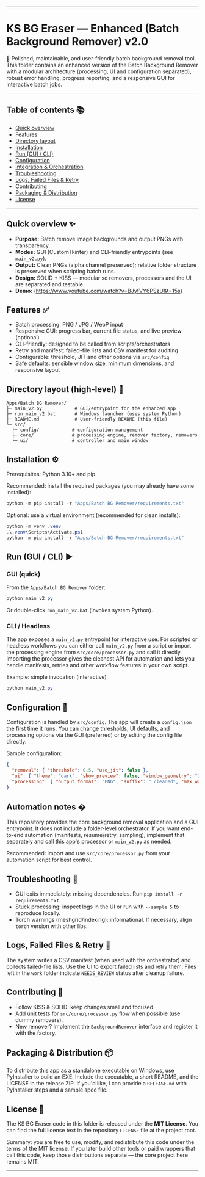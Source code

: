 ﻿---

# KS BG Eraser — Enhanced (Batch Background Remover) v2.0

🚀 Polished, maintainable, and user-friendly batch background removal tool. This folder
contains an enhanced version of the Batch Background Remover with a modular architecture
(processing, UI and configuration separated), robust error handling, progress reporting,
and a responsive GUI for interactive batch jobs.

---

## Table of contents 📚

- [Quick overview](#quick-overview)
- [Features](#features)
- [Directory layout](#directory-layout-high-level)
- [Installation](#installation)
- [Run (GUI / CLI)](#run-gui--cli)
- [Configuration](#configuration)
- [Integration & Orchestration](#integration--orchestration)
- [Troubleshooting](#troubleshooting)
- [Logs, Failed Files & Retry](#logs-failed-files--retry)
- [Contributing](#contributing)
- [Packaging & Distribution](#packaging--distribution)
- [License](#license)

---

## Quick overview ✨

- **Purpose:** Batch remove image backgrounds and output PNGs with transparency.
- **Modes:** GUI (CustomTkinter) and CLI-friendly entrypoints (see `main_v2.py`).
- **Output:** Clean PNGs (alpha channel preserved); relative folder structure is preserved when scripting batch runs.
- **Design:** SOLID + KISS — modular so removers, processors and the UI are separated and testable.
- **Demo:** (https://www.youtube.com/watch?v=BJyfVY6PSzU&t=15s)

## Features ✅

- Batch processing: PNG / JPG / WebP input
- Responsive GUI: progress bar, current file status, and live preview (optional)
- CLI-friendly: designed to be called from scripts/orchestrators
- Retry and manifest: failed-file lists and CSV manifest for auditing
- Configurable: threshold, JIT and other options via `src/config`
- Safe defaults: sensible window size, minimum dimensions, and responsive layout

## Directory layout (high-level) 📁

```
Apps/Batch BG Remover/
├─ main_v2.py            # GUI/entrypoint for the enhanced app
├─ run_main_v2.bat       # Windows launcher (uses system Python)
├─ README.md             # User-friendly README (this file)
└─ src/
  ├─ config/            # configuration management
  ├─ core/              # processing engine, remover factory, removers
  └─ ui/                # controller and main window
```

## Installation ⚙️

Prerequisites: Python 3.10+ and pip.

Recommended: install the required packages (you may already have some installed):

```powershell
python -m pip install -r "Apps/Batch BG Remover/requirements.txt"
```

Optional: use a virtual environment (recommended for clean installs):

```powershell
python -m venv .venv
.\.venv\Scripts\Activate.ps1
python -m pip install -r "Apps/Batch BG Remover/requirements.txt"
```

## Run (GUI / CLI) ▶️

### GUI (quick)

From the `Apps/Batch BG Remover` folder:

```powershell
python main_v2.py
```

Or double-click `run_main_v2.bat` (invokes system Python).

### CLI / Headless

The app exposes a `main_v2.py` entrypoint for interactive use. For scripted or headless
workflows you can either call `main_v2.py` from a script or import the processing engine from
`src/core/processor.py` and call it directly. Importing the processor gives the cleanest API for
automation and lets you handle manifests, retries and other workflow features in your own script.

Example: simple invocation (interactive)

```powershell
python main_v2.py
```

## Configuration 🧭

Configuration is handled by `src/config`. The app will create a `config.json` the first time it runs.
You can change thresholds, UI defaults, and processing options via the GUI (preferred) or by editing
the config file directly.

Sample configuration:

```json
{
  "removal": { "threshold": 0.5, "use_jit": false },
  "ui": { "theme": "dark", "show_preview": false, "window_geometry": "1200x700" },
  "processing": { "output_format": "PNG", "suffix": "_cleaned", "max_workers": 1 }
}
```

## Automation notes �

This repository provides the core background removal application and a GUI entrypoint. It does not
include a folder-level orchestrator. If you want end-to-end automation (manifests, resume/retry,
sampling), implement that separately and call this app's processor or `main_v2.py` as needed.

Recommended: import and use `src/core/processor.py` from your automation script for best control.

## Troubleshooting 🐞

- GUI exits immediately: missing dependencies. Run `pip install -r requirements.txt`.
- Stuck processing: inspect logs in the UI or run with `--sample 5` to reproduce locally.
- Torch warnings (meshgrid/indexing): informational. If necessary, align `torch` version with other libs.

## Logs, Failed Files & Retry 🔁

The system writes a CSV manifest (when used with the orchestrator) and collects failed-file lists.
Use the UI to export failed lists and retry them. Files left in the `work` folder indicate
`NEEDS_REVIEW` status after cleanup failure.

## Contributing 🤝

- Follow KISS & SOLID: keep changes small and focused.
- Add unit tests for `src/core/processor.py` flow when possible (use dummy removers).
- New remover? Implement the `BackgroundRemover` interface and register it with the factory.

## Packaging & Distribution 📦

To distribute this app as a standalone executable on Windows, use PyInstaller to build an EXE.
Include the executable, a short README, and the LICENSE in the release ZIP. If you'd like, I can
provide a `RELEASE.md` with PyInstaller steps and a sample spec file.

## License 📜

The KS BG Eraser code in this folder is released under the **MIT License**. You can find the
full license text in the repository `LICENSE` file at the project root.

Summary: you are free to use, modify, and redistribute this code under the terms of the MIT
license. If you later build other tools or paid wrappers that call this code, keep those
distributions separate — the core project here remains MIT.

---